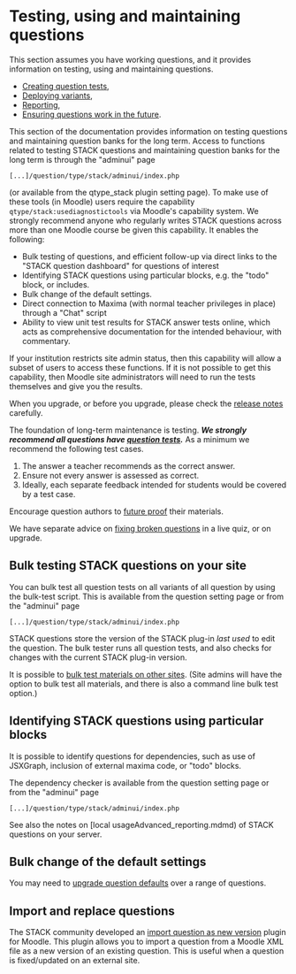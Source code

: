 # Testing, using and maintaining questions

This section assumes you have working questions, and it provides information on testing, using and maintaining questions.

* [Creating question tests](Testing.md),
* [Deploying variants](Deploying.md),
* [Reporting](Reporting.md),
* [Ensuring questions work in the future](Future_proof.md).

This section of the documentation provides information on testing questions and maintaining question banks for the long term.  Access to functions related to testing STACK questions and maintaining question banks for the long term is through the "adminui" page

    [...]/question/type/stack/adminui/index.php

(or available from the qtype_stack plugin setting page).  To make use of these tools (in Moodle) users require the capability `qtype/stack:usediagnostictools` via Moodle's capability system.  We strongly recommend anyone who regularly writes STACK questions across more than one Moodle course be given this capability.  It enables the following:

* Bulk testing of questions, and efficient follow-up via direct links to the "STACK question dashboard" for questions of interest
* Identifying STACK questions using particular blocks, e.g. the "todo" block, or includes.
* Bulk change of the default settings.
* Direct connection to Maxima (with normal teacher privileges in place) through a "Chat" script
* Ability to view unit test results for STACK answer tests online, which acts as comprehensive documentation for the intended behaviour, with commentary.

If your institution restricts site admin status, then this capability will allow a subset of users to access these functions. If it is not possible to get this capability, then Moodle site administrators will need to run the tests themselves and give you the results.

When you upgrade, or before you upgrade, please check the [release notes](../Developer/Development_history.md) carefully.

The foundation of long-term maintenance is testing.  ___We strongly recommend all questions have [question tests](../STACK_question_admin/Testing.md).___  As a minimum we recommend the following test cases.

1. The answer a teacher recommends as the correct answer.
2. Ensure not every answer is assessed as correct.
3. Ideally, each separate feedback intended for students would be covered by a test case.

Encourage question authors to [future proof](../STACK_question_admin/Future_proof.md) their materials.

We have separate advice on [fixing broken questions](Fixing_broken_questions.md) in a live quiz, or on upgrade.

## Bulk testing STACK questions on your site

You can bulk test all question tests on all variants of all question by using the bulk-test script.  This is available from the question setting page or from the "adminui" page

    [...]/question/type/stack/adminui/index.php

STACK questions store the version of the STACK plug-in _last used_ to edit the question.  The bulk tester runs all question tests, and also checks for changes with the current STACK plug-in version.

It is possible to [bulk test materials on other sites](Testing_questions_on_other_sites.md).  (Site admins will have the option to bulk test all materials, and there is also a command line bulk test option.)

## Identifying STACK questions using particular blocks

It is possible to identify questions for dependencies, such as use of JSXGraph, inclusion of external maxima code, or "todo" blocks.

The dependency checker is available from the question setting page or from the "adminui" page

    [...]/question/type/stack/adminui/index.php

See also the notes on [local usageAdvanced_reporting.mdmd) of STACK questions on your server.

## Bulk change of the default settings

You may need to [upgrade question defaults](UpgradeDefaults.md) over a range of questions.

## Import and replace questions

The STACK community developed an [import question as new version](https://github.com/maths/moodle-qbank_importasversion) plugin for Moodle.  This plugin allows you to import a question from a Moodle XML file as a new version of an existing question.  This is useful when a question is fixed/updated on an external site.
